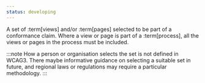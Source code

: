 ```yaml
---
status: developing
---
```


A set of :term[views] and/or :term[pages] selected to be part of a conformance claim. Where a view or page is part of a :term[process], all the views or pages in the process must be included.

:::note
How a person or organisation selects the set is not defined in WCAG3. There maybe informative guidance on selecting a suitable set in future, and regional laws or regulations may require a particular methodology. 
:::
